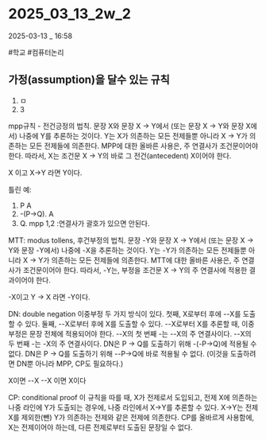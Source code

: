 
# 2025_03_13_2w_2

2025-03-13 _ 16:58

#학교 #컴퓨터논리 

## 가정(assumption)을 달수 있는 규칙


1. ㅁ
2. 3


mpp규칙 - 전건긍정의 법칙.
문장 X와 문장 X → Y에서 (또는 문장 X → Y와 문장 X에서) 나중에 Y를 추론하는 것이다.
Y는 X가 의존하는 모든 전제들뿐 아니라 X → Y가 의존하는 모든 전제들에 의존한다.
MPP에 대한 올바른 사용은, 주 연결사가 조건문이어야 한다. 따라서, X는 조건문 X → Y의 바로 그 전건(antecedent) X이어야 한다.

X 이고 X->Y 라면 Y이다.

틀린 예:
1. P           A
2. -(P->Q).   A
3. Q.         mpp 1,2
:연결사가 괄호가 있으면 안된다.


MTT: modus tollens, 후건부정의 법칙.
문장 -Y와 문장 X → Y에서 (또는 문장 X → Y와 문장 -Y에서) 나중에 -X을 추론하는 것이다. Y는 -Y가 의존하는 모든 전제들뿐 아니라 X → Y가 의존하는 모든 전제들에 의존한다. MTT에 대한 올바른 사용은, 주 연결사가 조건문이어야 한다. 따라서, -Y는, 부정을 조건문 X → Y의 주 연결사에 적용한 결과이어야 한다.

-X이고 Y -> X 라면 -Y이다.

DN: double negation 이중부정
두 가지 방식이 있다.
첫째, X로부터 후에 --X를 도출할 수 있다.
둘째, --X로부터 후에 X를 도출할 수 있다.
--X로부터 X를 추론할 때, 이중 부정은 문장 전체에 적용되어야 한다.
--X의 첫 번째 -는 --X의 주 연결사이다. --X의 두 번째 -는 -X의 주 연결사이다.
DN은 P → Q를 도출하기 위해 -(-P→Q)에 적용될 수 없다.
DN은 P → Q를 도출하기 위해 --P→Q에 바로 적용될 수 없다. (이것을 도출하려면 DN뿐 아니라 MPP, CP도 필요하다.)

X이면 --X
--X 이면 X이다


CP: conditional proof
이 규칙을 따를 때, X가 전제로서 도입되고, 전제 X에 의존하는 나중 라인에 Y가 도출되는 경우에, 나중 라인에서 X→Y를 추론할 수 있다. X→Y는 전제 X를 제외한(뺀) Y가 의존하는 전제와 같은 전제에 의존한다.
CP를 올바르게 사용함에, X는 전제이어야 하는데, 다른 전제로부터 도출된 문장일 수 없다.